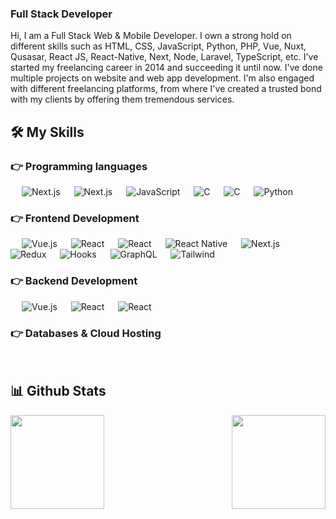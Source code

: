 ### Full Stack Developer

Hi, I am a Full Stack Web & Mobile Developer. I own a strong hold on different skills such as HTML, CSS, JavaScript, Python, PHP, Vue, Nuxt, Qusasar, React JS, React-Native, Next,  Node, Laravel, TypeScript, etc. I've started my freelancing career in 2014 and succeeding it until now. I've done multiple projects on website and web app development. I'm also engaged with different freelancing platforms, from where I've created a trusted bond with my clients by offering them tremendous services.   

## 🛠️ My Skills

### 👉 Programming languages

<p align="left"> 
  &emsp;
  <img alt="Next.js" src="https://img.shields.io/badge/HTML-olive">
  &emsp;
  <img alt="Next.js" src="https://img.shields.io/badge/CSS-pink">
  &emsp;
  <img alt="JavaScript" src="https://img.shields.io/badge/JavaScript-indigo">
  &emsp;
  <img alt="C" src="https://img.shields.io/badge/TypeScript-blue">
  &emsp; 
  <img alt="C" src="https://img.shields.io/badge/PHP-gray">
  &emsp;
  <img alt="Python" src="https://img.shields.io/badge/Python%20-%2314354C.svg?logo=python&logoColor=white">
</p>

### 👉 Frontend Development
<p align="left"> 
  &emsp;
  <img alt="Vue.js" src="https://img.shields.io/badge/Vue.js-olive">
  &emsp; 
  <img alt="React" src="https://img.shields.io/badge/Nuxt-indigo">
  &emsp; 
  <img alt="React" src="https://img.shields.io/badge/Quasar-blue">
  &emsp;
  <img alt="React Native" src="https://img.shields.io/badge/React-pink">
  &emsp;
  <img alt="Next.js" src="https://img.shields.io/badge/Next.js-blue">
  &emsp;
  <img alt="Redux" src="https://img.shields.io/badge/Redux-olive">
  &emsp; 
  <img alt="Hooks" src="https://img.shields.io/badge/Hooks-gray">
  &emsp;
  <img alt="GraphQL" src="https://img.shields.io/badge/GraphQL-blue">
  &emsp;
  <img alt="Tailwind" src="https://img.shields.io/badge/Tailwind-brown">
</p>

### 👉 Backend Development
<p align="left"> 
  &emsp;
  <img alt="Vue.js" src="https://img.shields.io/badge/Node-olive">
  &emsp; 
  <img alt="React" src="https://img.shields.io/badge/Laravel-indigo">
  &emsp; 
  <img alt="React" src="https://img.shields.io/badge/Django-blue">
</p>

### 👉 Databases & Cloud Hosting
<p align="left">
  &emsp; 
  <img alt="" src="https://img.shields.io/badge/PostgreSQL-indigo">
  &emsp;
  <img alt="" src="https://img.shields.io/badge/MongoDB-blue">
  &emsp; 
  <img alt="" src="https://img.shields.io/badge/MySQL-gray">
  &emsp;
  <img alt="" src="https://img.shields.io/badge/AWS-blue">
  &emsp;
  <img alt="" src="https://img.shields.io/badge/Heroku-brown">
 </p>

## 📊 Github Stats

<img align="left" height="150px" src="https://github-readme-stats.vercel.app/api?username=storyofsoft&show_icons=true&theme=merko&count_private=true" />
<img align="right" height="150px" src="https://github-readme-stats.vercel.app/api/top-langs/?username=storyofsoft&layout=compact&theme=merko&count_private=true" /> 
<img height="150px" />
<br/>  

